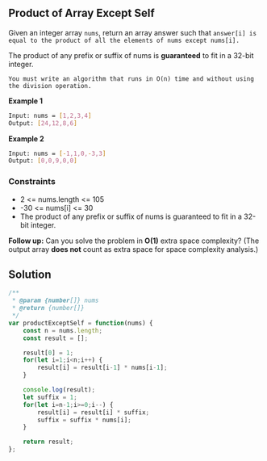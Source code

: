 
##  Product of Array Except Self

Given an integer array ```nums```, return an array answer such that ```answer[i] is equal to the product of all the elements of nums except nums[i].```

The product of any prefix or suffix of nums is **guaranteed** to fit in a 32-bit integer.

```You must write an algorithm that runs in O(n) time and without using the division operation.```
 

**Example 1**
```bash
Input: nums = [1,2,3,4]
Output: [24,12,8,6]
```

**Example 2**
```bash
Input: nums = [-1,1,0,-3,3]
Output: [0,0,9,0,0]
```

### Constraints
- 2 <= nums.length <= 105
- -30 <= nums[i] <= 30
- The product of any prefix or suffix of nums is guaranteed to fit in a 32-bit integer.
 
**Follow up:** Can you solve the problem in **O(1)** extra space complexity? (The output array **does not** count as extra space for space complexity analysis.)



## Solution

```javascript
/**
 * @param {number[]} nums
 * @return {number[]}
 */
var productExceptSelf = function(nums) {
    const n = nums.length;
    const result = [];

    result[0] = 1;
    for(let i=1;i<n;i++) {
        result[i] = result[i-1] * nums[i-1];
    }

    console.log(result);
    let suffix = 1;
    for(let i=n-1;i>=0;i--) {
        result[i] = result[i] * suffix;
        suffix = suffix * nums[i];
    }

    return result;
};
```
